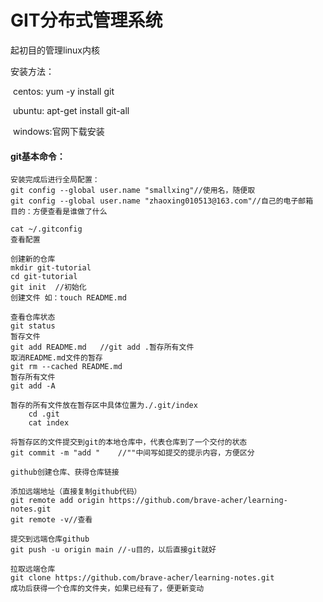 # GIT分布式管理系统

起初目的管理linux内核

安装方法：

​	centos:   yum -y install git

​	ubuntu:   apt-get install git-all

​	windows:官网下载安装



#### git基本命令：

```
安装完成后进行全局配置：
git config --global user.name "smallxing"//使用名，随便取
git config --global user.name "zhaoxing010513@163.com"//自己的电子邮箱
目的：方便查看是谁做了什么

cat ~/.gitconfig
查看配置

创建新的仓库
mkdir git-tutorial
cd git-tutorial
git init  //初始化
创建文件 如：touch README.md

查看仓库状态
git status
暂存文件
git add README.md	//git add .暂存所有文件
取消README.md文件的暂存
git rm --cached README.md
暂存所有文件
git add -A 

暂存的所有文件放在暂存区中具体位置为./.git/index
	cd .git
	cat index

将暂存区的文件提交到git的本地仓库中，代表仓库到了一个交付的状态
git commit -m "add "	//""中间写如提交的提示内容，方便区分

github创建仓库、获得仓库链接

添加远端地址（直接复制github代码）
git remote add origin https://github.com/brave-acher/learning-notes.git
git remote -v//查看

提交到远端仓库github
git push -u origin main	//-u目的，以后直接git就好 

拉取远端仓库
git clone https://github.com/brave-acher/learning-notes.git
成功后获得一个仓库的文件夹，如果已经有了，便更新变动
```



